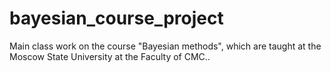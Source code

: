 # bayesian_course_project
Main class work on the course "Bayesian methods", which are taught at the Moscow State University at the Faculty of CMC..

